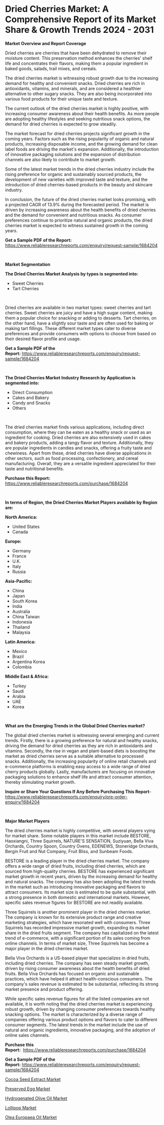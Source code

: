 <p><h1>Dried Cherries Market: A Comprehensive Report of its Market Share & Growth Trends 2024 - 2031</h1></p><p><strong>Market Overview and Report Coverage</strong></p>
<p><p>Dried cherries are cherries that have been dehydrated to remove their moisture content. This preservation method enhances the cherries' shelf life and concentrates their flavors, making them a popular ingredient in baked goods, salads, trail mixes, and cereals.</p><p>The dried cherries market is witnessing robust growth due to the increasing demand for healthy and convenient snacks. Dried cherries are rich in antioxidants, vitamins, and minerals, and are considered a healthier alternative to other sugary snacks. They are also being incorporated into various food products for their unique taste and texture.</p><p>The current outlook of the dried cherries market is highly positive, with increasing consumer awareness about their health benefits. As more people are adopting healthy lifestyles and seeking nutritious snack options, the demand for dried cherries is expected to grow steadily.</p><p>The market forecast for dried cherries projects significant growth in the coming years. Factors such as the rising popularity of organic and natural products, increasing disposable income, and the growing demand for clean label foods are driving the market's expansion. Additionally, the introduction of innovative packaging solutions and the expansion of distribution channels are also likely to contribute to market growth.</p><p>Some of the latest market trends in the dried cherries industry include the rising preference for organic and sustainably sourced products, the development of new varieties with improved taste and texture, and the introduction of dried cherries-based products in the beauty and skincare industry.</p><p>In conclusion, the future of the dried cherries market looks promising, with a projected CAGR of 13.9% during the forecasted period. The market is driven by increasing awareness about the health benefits of dried cherries and the demand for convenient and nutritious snacks. As consumer preferences continue to prioritize natural and organic products, the dried cherries market is expected to witness sustained growth in the coming years.</p></p>
<p><strong>Get a Sample PDF of the Report:</strong> <a href="https://www.reliableresearchreports.com/enquiry/request-sample/1684204">https://www.reliableresearchreports.com/enquiry/request-sample/1684204</a></p>
<p>&nbsp;</p>
<p><strong>Market Segmentation</strong></p>
<p><strong>The Dried Cherries Market Analysis by types is segmented into:</strong></p>
<p><ul><li>Sweet Cherries</li><li>Tart Cherries</li></ul></p>
<p>&nbsp;</p>
<p><p>Dried cherries are available in two market types: sweet cherries and tart cherries. Sweet cherries are juicy and have a high sugar content, making them a popular choice for snacking or adding to desserts. Tart cherries, on the other hand, have a slightly sour taste and are often used for baking or making tart fillings. These different market types cater to diverse preferences and provide consumers with options to choose from based on their desired flavor profile and usage.</p></p>
<p><strong>Get a Sample PDF of the Report:</strong>&nbsp;<a href="https://www.reliableresearchreports.com/enquiry/request-sample/1684204">https://www.reliableresearchreports.com/enquiry/request-sample/1684204</a></p>
<p>&nbsp;</p>
<p><strong>The Dried Cherries Market Industry Research by Application is segmented into:</strong></p>
<p><ul><li>Direct Consumption</li><li>Cakes and Bakery</li><li>Candy and Snacks</li><li>Others</li></ul></p>
<p>&nbsp;</p>
<p><p>The dried cherries market finds various applications, including direct consumption, where they can be eaten as a healthy snack or used as an ingredient for cooking. Dried cherries are also extensively used in cakes and bakery products, adding a tangy flavor and texture. Additionally, they are popular ingredients in candies and snacks, offering a fruity taste and chewiness. Apart from these, dried cherries have diverse applications in other sectors, such as food processing, confectionery, and cereal manufacturing. Overall, they are a versatile ingredient appreciated for their taste and nutritional benefits.</p></p>
<p><strong>Purchase this Report:</strong>&nbsp; <a href="https://www.reliableresearchreports.com/purchase/1684204">https://www.reliableresearchreports.com/purchase/1684204</a></p>
<p>&nbsp;</p>
<p><strong>In terms of Region, the Dried Cherries Market Players available by Region are:</strong></p>
<p>
    <p> <strong> North America: </strong>
        <ul>
            <li>United States</li>
            <li>Canada</li>
        </ul>
        </p> 
    <p> <strong> Europe: </strong>
        <ul>
            <li>Germany</li>
            <li>France</li>
            <li>U.K.</li>
            <li>Italy</li>
            <li>Russia</li>
        </ul>
        </p> 
    <p> <strong> Asia-Pacific: </strong>
        <ul>
            <li>China</li>
            <li>Japan</li>
            <li>South Korea</li>
            <li>India</li>
            <li>Australia</li>
            <li>China Taiwan</li>
            <li>Indonesia</li>
            <li>Thailand</li>
            <li>Malaysia</li>
        </ul>
        </p> 
    <p> <strong> Latin America: </strong>
        <ul>
            <li>Mexico</li>
            <li>Brazil</li>
            <li>Argentina Korea</li>
            <li>Colombia</li>
        </ul>
        </p> 
    <p> <strong> Middle East & Africa: </strong>
        <ul>
            <li>Turkey</li>
            <li>Saudi</li>
            <li>Arabia</li>
            <li>UAE</li>
            <li>Korea</li>
        </ul>
    </p>
    </p>
<p>&nbsp;</p>
<p><strong>What are the Emerging Trends in the Global Dried Cherries market?</strong></p>
<p><p>The global dried cherries market is witnessing several emerging and current trends. Firstly, there is a growing preference for natural and healthy snacks, driving the demand for dried cherries as they are rich in antioxidants and vitamins. Secondly, the rise in vegan and plant-based diets is boosting the market as dried cherries serve as a suitable alternative to processed snacks. Additionally, the increasing popularity of online retail channels and e-commerce platforms is enabling easy access to a wide range of dried cherry products globally. Lastly, manufacturers are focusing on innovative packaging solutions to enhance shelf life and attract consumer attention, thereby stimulating market growth.</p></p>
<p><strong>Inquire or Share Your Questions If Any Before Purchasing This Report</strong>- <a href="https://www.reliableresearchreports.com/enquiry/pre-order-enquiry/1684204">https://www.reliableresearchreports.com/enquiry/pre-order-enquiry/1684204</a></p>
<p>&nbsp;</p>
<p><strong>Major Market Players</strong></p>
<p><p>The dried cherries market is highly competitive, with several players vying for market share. Some notable players in this market include BESTORE, Haoxiangni, Three Squirrels, NATURE'S SENSATION, Suziyuan, Bella Viva Orchards, Country Spoon, Country Ovens, EDENEWS, Stoneridge Orchards, Bergin Fruit and Nut Company, Fruit Bliss, and Sunbeam Foods.</p><p>BESTORE is a leading player in the dried cherries market. The company offers a wide range of dried fruits, including dried cherries, which are sourced from high-quality cherries. BESTORE has experienced significant market growth in recent years, driven by the increasing demand for healthy and natural snacks. The company has also been adopting the latest trends in the market such as introducing innovative packaging and flavors to attract consumers. Its market size is estimated to be quite substantial, with a strong presence in both domestic and international markets. However, specific sales revenue figures for BESTORE are not readily available.</p><p>Three Squirrels is another prominent player in the dried cherries market. The company is known for its extensive product range and creative marketing strategies, which have resonated well with consumers. Three Squirrels has recorded impressive market growth, expanding its market share in the dried fruits segment. The company has capitalized on the latest trend of e-commerce, with a significant portion of its sales coming from online channels. In terms of market size, Three Squirrels has become a major player in the dried cherries market.</p><p>Bella Viva Orchards is a US-based player that specializes in dried fruits, including dried cherries. The company has seen steady market growth, driven by rising consumer awareness about the health benefits of dried fruits. Bella Viva Orchards has focused on organic and sustainable practices, which have helped it attract health-conscious consumers. The company's sales revenue is estimated to be substantial, reflecting its strong market presence and product offering.</p><p>While specific sales revenue figures for all the listed companies are not available, it is worth noting that the dried cherries market is experiencing robust growth, driven by changing consumer preferences towards healthy snacking options. The market is characterized by a diverse range of companies offering various product options and flavors to cater to different consumer segments. The latest trends in the market include the use of natural and organic ingredients, innovative packaging, and the adoption of online sales channels.</p></p>
<p><strong>Purchase this Report:</strong>&nbsp;&nbsp;<a href="https://www.reliableresearchreports.com/purchase/1684204">https://www.reliableresearchreports.com/purchase/1684204</a></p>
<p></p>
<p><strong>Get a Sample PDF of the Report:</strong>&nbsp;<a href="https://www.reliableresearchreports.com/enquiry/request-sample/1684204">https://www.reliableresearchreports.com/enquiry/request-sample/1684204</a></p>
<p><p><a href="https://github.com/deliacustodio40/Market-Research-Report-List-2/blob/main/cocoa-seed-extract-market.md">Cocoa Seed Extract Market</a></p><p><a href="https://github.com/dzharov81/Market-Research-Report-List-2/blob/main/preserved-egg-market.md">Preserved Egg Market</a></p><p><a href="https://github.com/scarol104/Market-Research-Report-List-2/blob/main/hydrogenated-olive-oil-market.md">Hydrogenated Olive Oil Market</a></p><p><a href="https://github.com/abdelrhmankishk22/Market-Research-Report-List-2/blob/main/lollipop-market.md">Lollipop Market</a></p><p><a href="https://github.com/maliyahmorrow6654/Market-Research-Report-List-2/blob/main/olea-europaea-oil-market.md">Olea Europaea Oil Market</a></p></p>